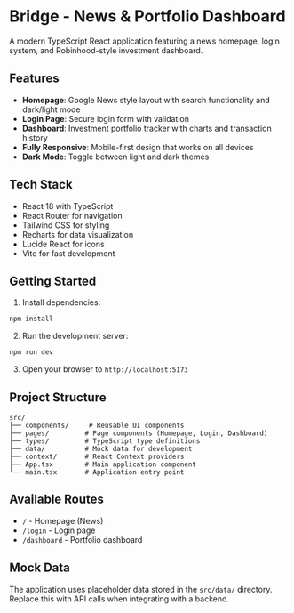 # Bridge - News & Portfolio Dashboard

A modern TypeScript React application featuring a news homepage, login system, and Robinhood-style investment dashboard.

## Features

- **Homepage**: Google News style layout with search functionality and dark/light mode
- **Login Page**: Secure login form with validation
- **Dashboard**: Investment portfolio tracker with charts and transaction history
- **Fully Responsive**: Mobile-first design that works on all devices
- **Dark Mode**: Toggle between light and dark themes

## Tech Stack

- React 18 with TypeScript
- React Router for navigation
- Tailwind CSS for styling
- Recharts for data visualization
- Lucide React for icons
- Vite for fast development

## Getting Started

1. Install dependencies:
```bash
npm install
```

2. Run the development server:
```bash
npm run dev
```

3. Open your browser to `http://localhost:5173`

## Project Structure

```
src/
├── components/     # Reusable UI components
├── pages/         # Page components (Homepage, Login, Dashboard)
├── types/         # TypeScript type definitions
├── data/          # Mock data for development
├── context/       # React Context providers
├── App.tsx        # Main application component
└── main.tsx       # Application entry point
```

## Available Routes

- `/` - Homepage (News)
- `/login` - Login page
- `/dashboard` - Portfolio dashboard

## Mock Data

The application uses placeholder data stored in the `src/data/` directory. Replace this with API calls when integrating with a backend.

